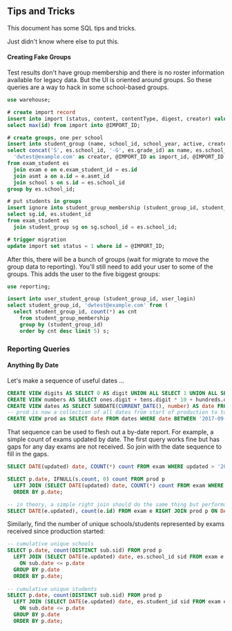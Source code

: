 ## Tips and Tricks
This document has some SQL tips and tricks.

Just didn't know where else to put this.

#### Creating Fake Groups
Test results don't have group membership and there is no roster information available for legacy data. But the UI is 
oriented around groups. So these queries are a way to hack in some school-based groups.

```sql
use warehouse;

# create import record
insert into import (status, content, contentType, digest, creator) values (0, 5, 'text/plain', left(uuid(), 8), 'dwtest@example.com');
select max(id) from import into @IMPORT_ID;

# create groups, one per school
insert into student_group (name, school_id, school_year, active, creator, import_id, update_import_id)
select concat('S', es.school_id, '-G', es.grade_id) as name, es.school_id, 2017 as school_year, 1 as active,
  'dwtest@example.com' as creator, @IMPORT_ID as import_id, @IMPORT_ID as update_import_id
from exam_student es
  join exam e on e.exam_student_id = es.id
  join asmt a on a.id = e.asmt_id
  join school s on s.id = es.school_id
group by es.school_id;

# put students in groups
insert ignore into student_group_membership (student_group_id, student_id)
select sg.id, es.student_id
from exam_student es
  join student_group sg on sg.school_id = es.school_id;

# trigger migration
update import set status = 1 where id = @IMPORT_ID;
```

After this, there will be a bunch of groups (wait for migrate to move the group data to reporting). 
You'll still need to add your user to some of the groups. This adds the user to the five biggest groups:
```sql
use reporting;

insert into user_student_group (student_group_id, user_login)
select student_group_id, 'dwtest@example.com' from (
  select student_group_id, count(*) as cnt
    from student_group_membership
    group by (student_group_id)
    order by cnt desc limit 5) s;
```

### Reporting Queries

#### Anything By Date

Let's make a sequence of useful dates ...
```sql
CREATE VIEW digits AS SELECT 0 AS digit UNION ALL SELECT 1 UNION ALL SELECT 2 UNION ALL SELECT 3 UNION ALL SELECT 4 UNION ALL SELECT 5 UNION ALL SELECT 6 UNION ALL SELECT 7 UNION ALL SELECT 8 UNION ALL SELECT 9;
CREATE VIEW numbers AS SELECT ones.digit + tens.digit * 10 + hundreds.digit * 100 AS number FROM digits as ones, digits as tens, digits as hundreds;
CREATE VIEW dates AS SELECT SUBDATE(CURRENT_DATE(), number) AS date FROM numbers;
-- prod is now a collection of all dates from start of production to today 
CREATE VIEW prod as SELECT date FROM dates WHERE date BETWEEN '2017-09-07' AND CURRENT_DATE() ORDER BY date;
```

That sequence can be used to flesh out a by-date report. For example, a simple count of exams updated by date. The 
first query works fine but has gaps for any day exams are not received. So join with the date sequence to fill in the
gaps.
```sql
SELECT DATE(updated) date, COUNT(*) count FROM exam WHERE updated > '2017-09-07' and deleted = 0 GROUP BY DATE(updated) ORDER BY DATE(updated);

SELECT p.date, IFNULL(s.count, 0) count FROM prod p 
  LEFT JOIN (SELECT DATE(updated) date, COUNT(*) count FROM exam WHERE updated > '2017-09-07' and deleted = 0 GROUP BY DATE(updated)) s ON s.date=p.date
  ORDER BY p.date; 

-- in theory, a simple right join should do the same thing but performance tanks; have to revisit:
SELECT DATE(e.updated), count(e.id) FROM exam e RIGHT JOIN prod p ON DATE(e.updated) = p.date WHERE e.updated > '2017-09-07' GROUP BY DATE(e.updated);
```

Similarly, find the number of unique schools/students represented by exams received since production started:
```sql
-- cumulative unique schools
SELECT p.date, count(DISTINCT sub.sid) FROM prod p 
  LEFT JOIN (SELECT DATE(e.updated) date, es.school_id sid FROM exam e JOIN exam_student es ON es.id = e.exam_student_id WHERE e.updated > '2017-09-07' and deleted = 0) sub
    ON sub.date <= p.date
  GROUP BY p.date
  ORDER BY p.date;
  
-- cumulative unique students
SELECT p.date, count(DISTINCT sub.sid) FROM prod p 
  LEFT JOIN (SELECT DATE(e.updated) date, es.student_id sid FROM exam e JOIN exam_student es ON es.id = e.exam_student_id WHERE e.updated > '2017-09-07' and deleted = 0) sub
    ON sub.date <= p.date
  GROUP BY p.date
  ORDER BY p.date;
```


